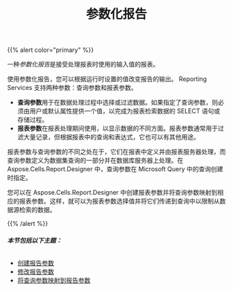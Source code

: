 ﻿---
title: 参数化报告
type: docs
weight: 60
url: /zh/reportingservices/parameterized-report/
---
{{% alert color="primary" %}} 

一种*参数化报告*是接受处理报表时使用的输入值的报表。

使用参数化报告，您可以根据运行时设置的值改变报告的输出。 Reporting Services 支持两种参数：查询参数和报表参数。

- **查询参数**用于在数据处理过程中选择或过滤数据。如果指定了查询参数，则必须由用户或默认属性提供一个值，以完成为报表检索数据的 SELECT 语句或存储过程。
- **报表参数**在报表处理期间使用，以显示数据的不同方面。报表参数通常用于过滤大量记录，但根据报表中的查询和表达式，它也可以有其他用途。

报表参数与查询参数的不同之处在于，它们在报表中定义并由报表服务器处理，而查询参数定义为数据集查询的一部分并在数据库服务器上处理。在 Aspose.Cells.Report.Designer 中，查询参数在 Microsoft Query 中的查询创建时指定。

您可以在 Aspose.Cells.Report.Designer 中创建报表参数并将查询参数映射到相应的报表参数。这样，就可以为报表参数选择值并将它们传递到查询中以限制从数据源检索的数据。

{{% /alert %}} 
###### **本节包括以下主题：**
- [创建报告参数](/cells/zh/reportingservices/creating-report-parameters/)
- [修改报告参数](/cells/zh/reportingservices/modifying-report-parameters/)
- [将查询参数映射到报告参数](/cells/zh/reportingservices/mapping-query-parameters-to-report-parameters/)
